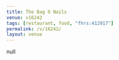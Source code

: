 ```yaml
---
title: The Bag O Nails
venue: v16242
tags: [restaurant, food, "fhrs:412917"]
permalink: /v/16242/
layout: venue
---
```

null